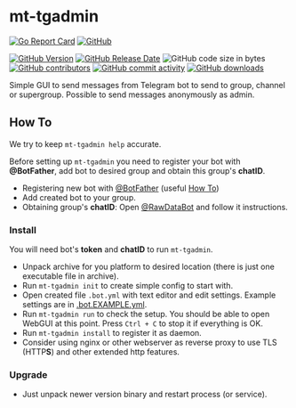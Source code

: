 # mt-tgadmin

[![Go Report Card](https://goreportcard.com/badge/github.com/mitoteam/mt-tgadmin)](https://goreportcard.com/report/github.com/mitoteam/mt-tgadmin)
[![GitHub](https://img.shields.io/github/license/mitoteam/mt-tgadmin)](https://github.com/mitoteam/mt-tgadmin/blob/main/LICENSE)

[![GitHub Version](https://img.shields.io/github/v/release/mitoteam/mt-tgadmin?logo=github)](https://github.com/mitoteam/mt-tgadmin)
[![GitHub Release Date](https://img.shields.io/github/release-date/mitoteam/mt-tgadmin)](https://github.com/mitoteam/mt-tgadmin/releases)
![GitHub code size in bytes](https://img.shields.io/github/languages/code-size/mitoteam/mt-tgadmin)
[![GitHub contributors](https://img.shields.io/github/contributors-anon/mitoteam/mt-tgadmin)](https://github.com/mitoteam/mt-tgadmin/graphs/contributors)
[![GitHub commit activity](https://img.shields.io/github/commit-activity/y/mitoteam/mt-tgadmin)](https://github.com/mitoteam/mt-tgadmin/commits)
[![GitHub downloads](https://img.shields.io/github/downloads/mitoteam/mt-tgadmin/total)](https://github.com/mitoteam/mt-tgadmin/releases)

Simple GUI to send messages from Telegram bot to send to group, channel or supergroup. Possible to send messages anonymously as admin.

## How To

We try to keep `mt-tgadmin help` accurate.

Before setting up `mt-tgadmin` you need to register your bot with **@BotFather**, add bot to desired group and obtain this group's **chatID**.

* Registering new bot with [@BotFather](https://t.me/botfather) (useful [How To](https://core.telegram.org/bots/features#creating-a-new-bot))
* Add created bot to your group.
* Obtaining group's **chatID**: Open [@RawDataBot](https://t.me/rawdatabot) and follow it instructions.

### Install

You will need bot's **token** and **chatID** to run `mt-tgadmin`.

* Unpack archive for you platform to desired location (there is just one executable file in archive).
* Run `mt-tgadmin init` to create simple config to start with.
* Open created file `.bot.yml` with text editor and edit settings. Example settings are in [.bot.EXAMPLE.yml](https://github.com/mitoteam/mt-tgadmin/blob/main/.bot.EXAMPLE.yml).
* Run `mt-tgadmin run` to check the setup. You should be able to open WebGUI at this point. Press `Ctrl + C` to stop it if everything is OK.
* Run `mt-tgadmin install` to register it as daemon.
* Consider using nginx or other webserver as reverse proxy to use TLS (HTTP**S**) and other extended http features.

### Upgrade

* Just unpack newer version binary and restart process (or service).
